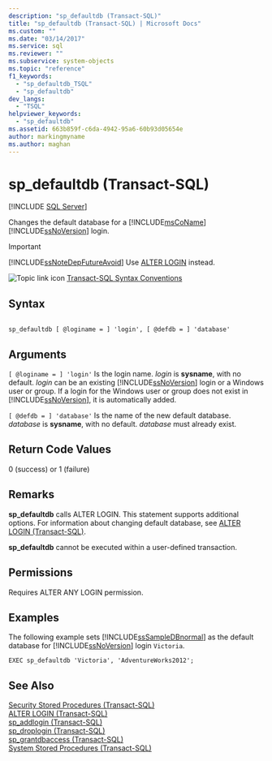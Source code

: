 ```yaml
---
description: "sp_defaultdb (Transact-SQL)"
title: "sp_defaultdb (Transact-SQL) | Microsoft Docs"
ms.custom: ""
ms.date: "03/14/2017"
ms.service: sql
ms.reviewer: ""
ms.subservice: system-objects
ms.topic: "reference"
f1_keywords: 
  - "sp_defaultdb_TSQL"
  - "sp_defaultdb"
dev_langs: 
  - "TSQL"
helpviewer_keywords: 
  - "sp_defaultdb"
ms.assetid: 663b859f-c6da-4942-95a6-60b93d05654e
author: markingmyname
ms.author: maghan
---
```

# sp_defaultdb (Transact-SQL)
[!INCLUDE [SQL Server](../../includes/applies-to-version/sqlserver.md)]

  Changes the default database for a [!INCLUDE[msCoName](../../includes/msconame-md.md)] [!INCLUDE[ssNoVersion](../../includes/ssnoversion-md.md)] login.  
  
> [!IMPORTANT]  
>  [!INCLUDE[ssNoteDepFutureAvoid](../../includes/ssnotedepfutureavoid-md.md)] Use [ALTER LOGIN](../../t-sql/statements/alter-login-transact-sql.md) instead.  
  
 ![Topic link icon](../../database-engine/configure-windows/media/topic-link.gif "Topic link icon") [Transact-SQL Syntax Conventions](../../t-sql/language-elements/transact-sql-syntax-conventions-transact-sql.md)  
  
## Syntax  
  
```  
  
sp_defaultdb [ @loginame = ] 'login', [ @defdb = ] 'database'   
```  
  
## Arguments  
`[ @loginame = ] 'login'`
 Is the login name. *login* is **sysname**, with no default. *login* can be an existing [!INCLUDE[ssNoVersion](../../includes/ssnoversion-md.md)] login or a Windows user or group. If a login for the Windows user or group does not exist in [!INCLUDE[ssNoVersion](../../includes/ssnoversion-md.md)], it is automatically added.  
  
`[ @defdb = ] 'database'`
 Is the name of the new default database. *database* is **sysname**, with no default. *database* must already exist.  
  
## Return Code Values  
 0 (success) or 1 (failure)  
  
## Remarks  
 **sp_defaultdb** calls ALTER LOGIN. This statement supports additional options. For information about changing default database, see [ALTER LOGIN &#40;Transact-SQL&#41;](../../t-sql/statements/alter-login-transact-sql.md).  
  
 **sp_defaultdb** cannot be executed within a user-defined transaction.  
  
## Permissions  
 Requires ALTER ANY LOGIN permission.  
  
## Examples  
 The following example sets [!INCLUDE[ssSampleDBnormal](../../includes/sssampledbnormal-md.md)] as the default database for [!INCLUDE[ssNoVersion](../../includes/ssnoversion-md.md)] login `Victoria`.  
  
```  
EXEC sp_defaultdb 'Victoria', 'AdventureWorks2012';  
```  
  
## See Also  
 [Security Stored Procedures &#40;Transact-SQL&#41;](../../relational-databases/system-stored-procedures/security-stored-procedures-transact-sql.md)   
 [ALTER LOGIN &#40;Transact-SQL&#41;](../../t-sql/statements/alter-login-transact-sql.md)   
 [sp_addlogin &#40;Transact-SQL&#41;](../../relational-databases/system-stored-procedures/sp-addlogin-transact-sql.md)   
 [sp_droplogin &#40;Transact-SQL&#41;](../../relational-databases/system-stored-procedures/sp-droplogin-transact-sql.md)   
 [sp_grantdbaccess &#40;Transact-SQL&#41;](../../relational-databases/system-stored-procedures/sp-grantdbaccess-transact-sql.md)   
 [System Stored Procedures &#40;Transact-SQL&#41;](../../relational-databases/system-stored-procedures/system-stored-procedures-transact-sql.md)  
  
  
